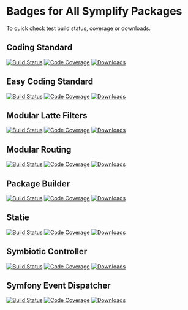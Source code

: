 # Badges for All Symplify Packages

To quick check test build status, coverage or downloads.

## Coding Standard

[![Build Status](https://img.shields.io/travis/Symplify/CodingStandard.svg?style=flat-square)](https://travis-ci.org/Symplify/CodingStandard)
[![Code Coverage](https://img.shields.io/scrutinizer/coverage/g/Symplify/CodingStandard.svg?style=flat-square)](https://scrutinizer-ci.com/g/Symplify/CodingStandard)
[![Downloads](https://img.shields.io/packagist/dt/symplify/coding-standard.svg?style=flat-square)](https://packagist.org/packages/symplify/coding-standard)


## Easy Coding Standard

[![Build Status](https://img.shields.io/travis/Symplify/EasyCodingStandard/master.svg?style=flat-square)](https://travis-ci.org/Symplify/EasyCodingStandard)
[![Code Coverage](https://img.shields.io/scrutinizer/coverage/g/Symplify/EasyCodingStandard.svg?style=flat-square)](https://scrutinizer-ci.com/g/Symplify/EasyCodingStandard)
[![Downloads](https://img.shields.io/packagist/dt/symplify/easy-coding-standard.svg?style=flat-square)](https://packagist.org/packages/symplify/easy-coding-standard)


## Modular Latte Filters

[![Build Status](https://img.shields.io/travis/Symplify/ModularLatteFilters/master.svg?style=flat-square)](https://travis-ci.org/Symplify/ModularLatteFilters)
[![Code Coverage](https://img.shields.io/scrutinizer/coverage/g/Symplify/ModularLatteFilters.svg?style=flat-square)](https://scrutinizer-ci.com/g/Symplify/ModularLatteFilters)
[![Downloads](https://img.shields.io/packagist/dt/symplify/modular-latte-filters.svg?style=flat-square)](https://packagist.org/packages/symplify/modular-latte-filters)


## Modular Routing

[![Build Status](https://img.shields.io/travis/Symplify/ModularRouting/master.svg?style=flat-square)](https://travis-ci.org/Symplify/ModularRouting)
[![Code Coverage](https://img.shields.io/scrutinizer/coverage/g/Symplify/ModularRouting.svg?style=flat-square)](https://scrutinizer-ci.com/g/Symplify/ModularRouting)
[![Downloads](https://img.shields.io/packagist/dt/symplify/modular-routing.svg?style=flat-square)](https://packagist.org/packages/symplify/modular-routing)


## Package Builder

[![Build Status](https://img.shields.io/travis/Symplify/PackageBuilder/master.svg?style=flat-square)](https://travis-ci.org/Symplify/PackageBuilder)
[![Code Coverage](https://img.shields.io/scrutinizer/coverage/g/Symplify/PackageBuilder.svg?style=flat-square)](https://scrutinizer-ci.com/g/Symplify/PackageBuilder)
[![Downloads](https://img.shields.io/packagist/dt/symplify/package-builder.svg?style=flat-square)](https://packagist.org/packages/symplify/package-builder)


## Statie

[![Build Status](https://img.shields.io/travis/Symplify/Statie/master.svg?style=flat-square)](https://travis-ci.org/Symplify/Statie)
[![Code Coverage](https://img.shields.io/scrutinizer/coverage/g/Symplify/Statie.svg?style=flat-square)](https://scrutinizer-ci.com/g/Symplify/Statie)
[![Downloads](https://img.shields.io/packagist/dt/Symplify/statie.svg?style=flat-square)](https://packagist.org/packages/Symplify/statie)


## Symbiotic Controller

[![Build Status](https://img.shields.io/travis/Symplify/SymbioticController/master.svg?style=flat-square)](https://travis-ci.org/Symplify/SymbioticController)
[![Code Coverage](https://img.shields.io/scrutinizer/coverage/g/Symplify/SymbioticController.svg?style=flat-square)](https://scrutinizer-ci.com/g/Symplify/SymbioticController)
[![Downloads](https://img.shields.io/packagist/dt/Symplify/symbiotic-controller.svg?style=flat-square)](https://packagist.org/packages/Symplify/symbiotic-controller)


## Symfony Event Dispatcher

[![Build Status](https://img.shields.io/travis/Symplify/SymfonyEventDispatcher/master.svg?style=flat-square)](https://travis-ci.org/Symplify/SymfonyEventDispatcher)
[![Code Coverage](https://img.shields.io/scrutinizer/coverage/g/Symplify/SymfonyEventDispatcher.svg?style=flat-square)](https://scrutinizer-ci.com/g/Symplify/SymfonyEventDispatcher)
[![Downloads](https://img.shields.io/packagist/dt/symplify/symfony-event-dispatcher.svg?style=flat-square)](https://packagist.org/packages/symplify/symfony-event-dispatcher)
